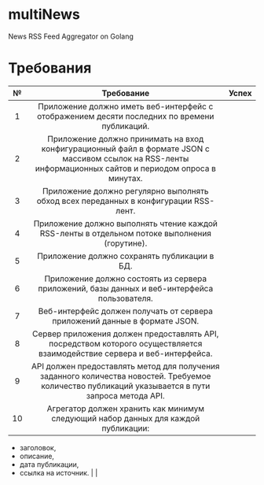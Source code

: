 # multiNews
News RSS Feed Aggregator on Golang

# Требования
|№    |Требование|Успех|
|:-:  |:-:       |:-:  |
|1    |Приложение должно иметь веб-интерфейс с отображением десяти последних по времени публикаций.          |     |
|2    |Приложение должно принимать на вход конфигурационный файл в формате JSON с массивом ссылок на RSS-ленты информационных сайтов и периодом опроса в минутах.          |     |
|3    |Приложение должно регулярно выполнять обход всех переданных в конфигурации RSS-лент.          |     |
|4    |Приложение должно выполнять чтение каждой RSS-ленты в отдельном потоке выполнения (горутине).          |     |
|5    |Приложение должно сохранять публикации в БД.          |     |
|6    |Приложение должно состоять из сервера приложений, базы данных и веб-интерфейса пользователя.          |     |
|7    |Веб-интерфейс должен получать от сервера приложений данные в формате JSON.          |     |
|8    |Сервер приложения должен предоставлять API, посредством которого осуществляется взаимодействие сервера и веб-интерфейса.          |     |
|9    |API должен предоставлять метод для получения заданного количества новостей. Требуемое количество публикаций указывается в пути запроса метода API.          |     |
|10   |Агрегатор должен хранить как минимум следующий набор данных для каждой публикации:
- заголовок,
- описание,
- дата публикации,
- ссылка на источник.          |     |